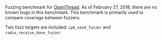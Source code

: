 Fuzzing benchmark for [OpenThread](https://github.com/openthread/openthread).
As of February 27, 2018, there are no known bugs in this benchmark.  This
benchmark is primarily used to compare coverage between fuzzers.

Two fuzz targets are included: `ip6_send_fuzzer` and
`radio_receive_done_fuzzer`.
